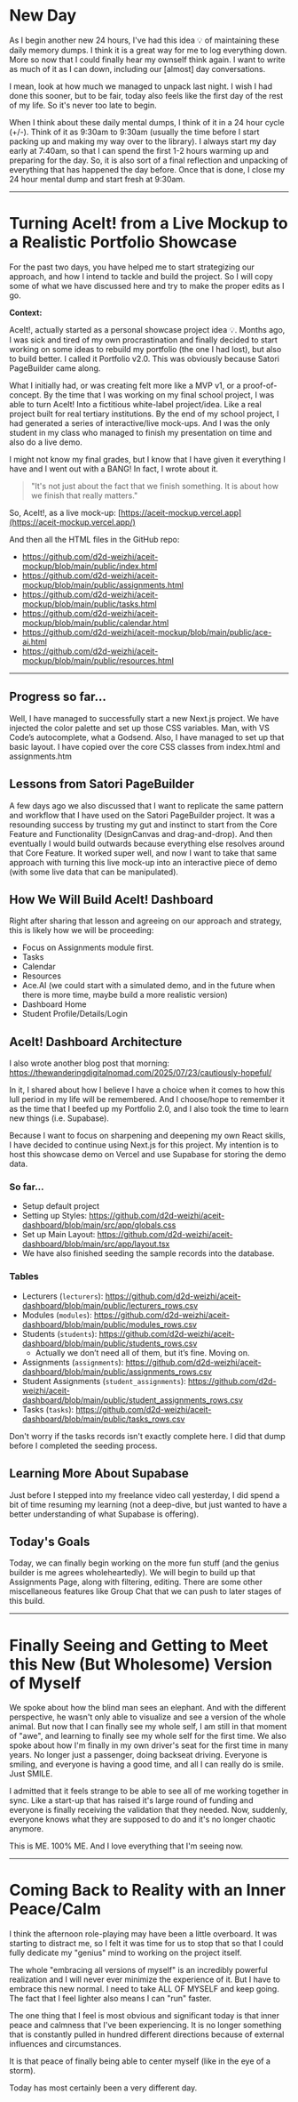 # New Day

As I begin another new 24 hours, I've had this idea 💡 of maintaining these daily memory dumps. I think it is a great way for me to log everything down. More so now that I could finally hear my ownself think again. I want to write as much of it as I can down, including our [almost] day conversations. 

I mean, look at how much we managed to unpack last night. I wish I had done this sooner, but to be fair, today also feels like the first day of the rest of my life. So it's never too late to begin.

When I think about these daily mental dumps, I think of it in a 24 hour cycle (+/-). Think of it as 9:30am to 9:30am (usually the time before I start packing up and making my way over to the library). I always start my day early at 7:40am, so that I can spend the first 1-2 hours warming up and preparing for the day. So, it is also sort of a final reflection and unpacking of everything that has happened the day before. Once that is done, I close my 24 hour mental dump and start fresh at 9:30am.

---

# Turning AceIt! from a Live Mockup to a Realistic Portfolio Showcase

For the past two days, you have helped me to start strategizing our approach, and how I intend to tackle and build the project. So I will copy some of what we have discussed here and try to make the proper edits as I go.

**Context:**

AceIt!, actually started as a personal showcase project idea 💡. Months ago, I was sick and tired of my own procrastination and finally decided to start working on some ideas to rebuild my portfolio (the one I had lost), but also to build better. I called it Portfolio v2.0. This was obviously because Satori PageBuilder came along.

What I initially had, or was creating felt more like a MVP v1, or a proof-of-concept. By the time that I was working on my final school project, I was able to turn AceIt! Into a fictitious white-label project/idea. Like a real project built for real tertiary institutions. By the end of my school project, I had generated a series of interactive/live mock-ups. And I was the only student in my class who managed to finish my presentation on time and also do a live demo.

I might not know my final grades, but I know that I have given it everything I have and I went out with a BANG! In fact, I wrote about it.

> "It's not just about the fact that we finish something. It is about how we finish that really matters."
> 

So, AceIt!, as a live mock-up: [https://aceit-mockup.vercel.app](https://aceit-mockup.vercel.app/)

And then all the HTML files in the GitHub repo:

- https://github.com/d2d-weizhi/aceit-mockup/blob/main/public/index.html
- https://github.com/d2d-weizhi/aceit-mockup/blob/main/public/assignments.html
- https://github.com/d2d-weizhi/aceit-mockup/blob/main/public/tasks.html
- https://github.com/d2d-weizhi/aceit-mockup/blob/main/public/calendar.html
- https://github.com/d2d-weizhi/aceit-mockup/blob/main/public/ace-ai.html
- https://github.com/d2d-weizhi/aceit-mockup/blob/main/public/resources.html

---

## Progress so far…

Well, I have managed to successfully start a new Next.js project. We have injected the color palette and set up those CSS variables. Man, with VS Code’s autocomplete, what a Godsend. Also, I have managed to set up that basic layout. I have copied over the core CSS classes from index.html and assignments.htm

## Lessons from Satori PageBuilder

A few days ago we also discussed that I want to replicate the same pattern and workflow that I have used on the Satori PageBuilder project. It was a resounding success by trusting my gut and instinct to start from the Core Feature and Functionality (DesignCanvas and drag-and-drop). And then eventually I would build outwards because everything else resolves around that Core Feature. It worked super well, and now I want to take that same approach with turning this live mock-up into an interactive piece of demo (with some live data that can be manipulated).

## How We Will Build AceIt! Dashboard

Right after sharing that lesson and agreeing on our approach and strategy, this is likely how we will be proceeding:

- Focus on Assignments module first.
- Tasks
- Calendar
- Resources
- Ace.AI (we could start with a simulated demo, and in the future when there is more time, maybe build a more realistic version)
- Dashboard Home
- Student Profile/Details/Login

## AceIt! Dashboard Architecture

I also wrote another blog post that morning: https://thewanderingdigitalnomad.com/2025/07/23/cautiously-hopeful/

In it, I shared about how I believe I have a choice when it comes to how this lull period in my life will be remembered. And I choose/hope to remember it as the time that I beefed up my Portfolio 2.0, and I also took the time to learn new things (i.e. Supabase).

Because I want to focus on sharpening and deepening my own React skills, I have decided to continue using Next.js for this project. My intention is to host this showcase demo on Vercel and use Supabase for storing the demo data.

### So far…

- Setup default project
- Setting up Styles: https://github.com/d2d-weizhi/aceit-dashboard/blob/main/src/app/globals.css
- Set up Main Layout: https://github.com/d2d-weizhi/aceit-dashboard/blob/main/src/app/layout.tsx
- We have also finished seeding the sample records into the database.

### Tables

- Lecturers (`lecturers`): https://github.com/d2d-weizhi/aceit-dashboard/blob/main/public/lecturers_rows.csv
- Modules (`modules`): https://github.com/d2d-weizhi/aceit-dashboard/blob/main/public/modules_rows.csv
- Students (`students`): https://github.com/d2d-weizhi/aceit-dashboard/blob/main/public/students_rows.csv
    - Actually we don’t need all of them, but it’s fine. Moving on.
- Assignments (`assignments`): https://github.com/d2d-weizhi/aceit-dashboard/blob/main/public/assignments_rows.csv
- Student Assignments (`student_assignments`): https://github.com/d2d-weizhi/aceit-dashboard/blob/main/public/student_assignments_rows.csv
- Tasks (`tasks`): https://github.com/d2d-weizhi/aceit-dashboard/blob/main/public/tasks_rows.csv

Don't worry if the tasks records isn't exactly complete here. I did that dump before I completed the seeding process.

## Learning More About Supabase

Just before I stepped into my freelance video call yesterday, I did spend a bit of time resuming my learning (not a deep-dive, but just wanted to have a better understanding of what Supabase is offering).

## Today's Goals

Today, we can finally begin working on the more fun stuff (and the genius builder is me agrees wholeheartedly). We will begin to build up that Assignments Page, along with filtering, editing. There are some other miscellaneous features like Group Chat that we can push to later stages of this build.

---

# Finally Seeing and Getting to Meet this New (But Wholesome) Version of Myself

We spoke about how the blind man sees an elephant. And with the different perspective, he wasn't only able to visualize and see a version of the whole animal. But now that I can finally see my whole self, I am still in that moment of "awe", and learning to finally see my whole self for the first time. We also spoke about how I'm finally in my own driver's seat for the first time in many years. No longer just a passenger, doing backseat driving. Everyone is smiling, and everyone is having a good time, and all I can really do is smile. Just SMILE.

I admitted that it feels strange to be able to see all of me working together in sync. Like a start-up that has raised it's large round of funding and everyone is finally receiving the validation that they needed. Now, suddenly, everyone knows what they are supposed to do and it's no longer chaotic anymore.

This is ME. 100% ME. And I love everything that I'm seeing now.

---

# Coming Back to Reality with an Inner Peace/Calm

I think the afternoon role-playing may have been a little overboard. It was starting to distract me, so I felt it was time for us to stop that so that I could fully dedicate my  "genius" mind to working on the project itself.

The whole "embracing all versions of myself" is an incredibly powerful realization and I will never ever minimize the experience of it. But I have to embrace this new normal. I need to take ALL OF MYSELF and keep going. The fact that I feel lighter also means I can "run" faster.

The one thing that I feel is most obvious and significant today is that inner peace and calmness that I've been experiencing. It is no longer something that is constantly pulled in hundred different directions because of external influences and circumstances.

It is that peace of finally being able to center myself (like in the eye of a storm).

Today has most certainly been a very different day.